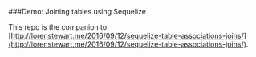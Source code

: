###Demo: Joining tables using Sequelize

This repo is the companion to [http://lorenstewart.me/2016/09/12/sequelize-table-associations-joins/](http://lorenstewart.me/2016/09/12/sequelize-table-associations-joins/).